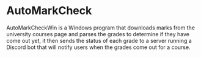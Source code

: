 ﻿# AutoMarkCheck
AutoMarkCheckWin is a Windows program that downloads marks from the university courses page and parses the grades to determine if they have come out yet, it then sends the status of each grade to a server running a Discord bot that will notify users when the grades come out for a course.